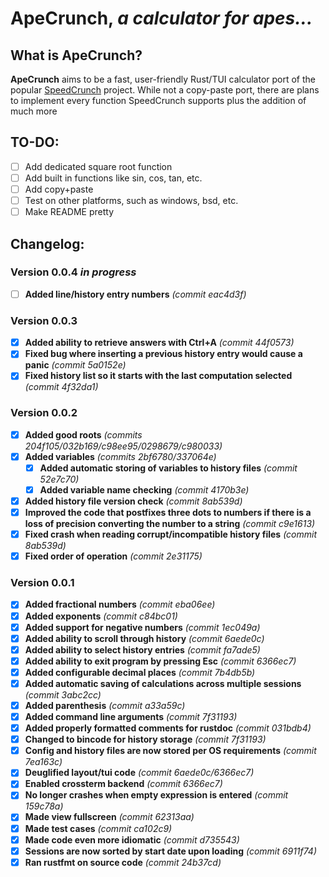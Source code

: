 # ApeCrunch, *a calculator for apes...*

## **What is ApeCrunch?**

**ApeCrunch** aims to be a fast, user-friendly Rust/TUI calculator port of the popular [SpeedCrunch](https://speedcrunch.org/) project. While not a copy-paste port, there are plans to implement every function SpeedCrunch supports plus the addition of much more

## **TO-DO:**

 - [ ] Add dedicated square root function
 - [ ] Add built in functions like sin, cos, tan, etc.
 - [ ] Add copy+paste
 - [ ] Test on other platforms, such as windows, bsd, etc.
 - [ ] Make README pretty

## **Changelog:**

### **Version 0.0.4** *in progress*
 - [ ] **Added line/history entry numbers** *(commit eac4d3f)*

### **Version 0.0.3**
 - [X] **Added ability to retrieve answers with Ctrl+A** *(commit 44f0573)*
 - [X] **Fixed bug where inserting a previous history entry would cause a panic** *(commit 5a0152e)*
 - [X] **Fixed history list so it starts with the last computation selected** *(commit 4f32da1)*

### **Version 0.0.2**
- [X] **Added good roots** *(commits 204f105/032b169/c98ee95/0298679/c980033)*
- [X] **Added variables** *(commits 2bf6780/337064e)*
    - [X] **Added automatic storing of variables to history files** *(commit 52e7c70)*
    - [X] **Added variable name checking** *(commit 4170b3e)*
- [X] **Added history file version check** *(commit 8ab539d)*
- [X] **Improved the code that postfixes three dots to numbers if there is a loss of precision converting the number to a string** *(commit c9e1613)*
- [X] **Fixed crash when reading corrupt/incompatible history files** *(commit 8ab539d)*
- [X] **Fixed order of operation** *(commit 2e31175)*

### **Version 0.0.1**

 - [x] **Added fractional numbers** *(commit eba06ee)*
 - [x] **Added exponents** *(commit c84bc01)*
 - [x] **Added support for negative numbers** *(commit 1ec049a)*
 - [x] **Added ability to scroll through history** *(commit 6aede0c)*
 - [x] **Added ability to select history entries** *(commit fa7ade5)*
 - [x] **Added ability to exit program by pressing Esc** *(commit 6366ec7)*
 - [x] **Added configurable decimal places** *(commit 7b4db5b)*
 - [x] **Added automatic saving of calculations across multiple sessions** *(commit 3abc2cc)*
 - [x] **Added parenthesis** *(commit a33a59c)*
 - [x] **Added command line arguments** *(commit 7f31193)*
 - [x] **Added properly formatted comments for rustdoc** *(commit 031bdb4)*
 - [x] **Changed to bincode for history storage** *(commit 7f31193)*
 - [x] **Config and history files are now stored per OS requirements** *(commit 7ea163c)*
 - [x] **Deuglified layout/tui code** *(commit 6aede0c/6366ec7)*
 - [x] **Enabled crossterm backend** *(commit 6366ec7)*
 - [x] **No longer crashes when empty expression is entered** *(commit 159c78a)*
 - [x] **Made view fullscreen** *(commit 62313aa)*
 - [x] **Made test cases** *(commit ca102c9)*
 - [x] **Made code even more idiomatic** *(commit d735543)*
 - [x] **Sessions are now sorted by start date upon loading** *(commit 6911f74)*
 - [x] **Ran rustfmt on source code** *(commit 24b37cd)*